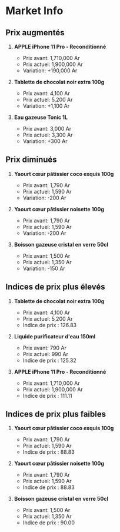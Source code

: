 # Market Info

## Prix augmentés

1. **APPLE iPhone 11 Pro
                                                  - Reconditionné**
   - Prix avant: 1,710,000 Ar
   - Prix actuel: 1,900,000 Ar
   - Variation: +190,000 Ar

2. **Tablette de chocolat noir extra 100g**
   - Prix avant: 4,100 Ar
   - Prix actuel: 5,200 Ar
   - Variation: +1,100 Ar

3. **Eau gazeuse Tonic 1L**
   - Prix avant: 3,000 Ar
   - Prix actuel: 3,300 Ar
   - Variation: +300 Ar

## Prix diminués

1. **Yaourt cœur pâtissier coco exquis 100g**
   - Prix avant: 1,790 Ar
   - Prix actuel: 1,590 Ar
   - Variation: -200 Ar

2. **Yaourt cœur pâtissier noisette 100g**
   - Prix avant: 1,790 Ar
   - Prix actuel: 1,590 Ar
   - Variation: -200 Ar

3. **Boisson gazeuse cristal en verre 50cl**
   - Prix avant: 1,500 Ar
   - Prix actuel: 1,350 Ar
   - Variation: -150 Ar

## Indices de prix plus élevés

1. **Tablette de chocolat noir extra 100g**
   - Prix avant: 4,100 Ar
   - Prix actuel: 5,200 Ar
   - Indice de prix : 126.83

2. **Liquide purificateur d'eau 150ml**
   - Prix avant: 790 Ar
   - Prix actuel: 990 Ar
   - Indice de prix : 125.32

3. **APPLE iPhone 11 Pro
                                                  - Reconditionné**
   - Prix avant: 1,710,000 Ar
   - Prix actuel: 1,900,000 Ar
   - Indice de prix : 111.11

## Indices de prix plus faibles

1. **Yaourt cœur pâtissier coco exquis 100g**
   - Prix avant: 1,790 Ar
   - Prix actuel: 1,590 Ar
   - Indice de prix : 88.83

2. **Yaourt cœur pâtissier noisette 100g**
   - Prix avant: 1,790 Ar
   - Prix actuel: 1,590 Ar
   - Indice de prix : 88.83

3. **Boisson gazeuse cristal en verre 50cl**
   - Prix avant: 1,500 Ar
   - Prix actuel: 1,350 Ar
   - Indice de prix : 90.00

